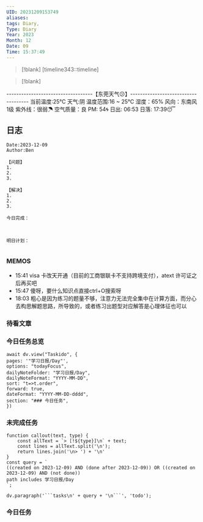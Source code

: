 ```yaml
---
UID: 20231209153749
aliases: 
tags: Diary,
Type: Diary
Year: 2023
Month: 12
Date: 09
Time: 15:37:49
---
```

> [!blank] 
> [timeline343::timeline]

>[!blank]
> 
-----------------------------------【东莞天气😕】------------------------------------
当前温度:25℃
天气:阴
温度范围:16 ~ 25℃
湿度：65%
风向：东南风 1级
紫外线：很弱☂
空气质量：良 PM: 54🌀
日出: 06:53 日落: 17:39😴

## 日志

```
Date:2023-12-09
Author:Ben

【问题】
1.
2.
3.

【解决】
1.
2.
3.

今日完成：



明日计划：


```

### MEMOS
- 15:41 visa 卡改天开通（目前的工商银联卡不支持跨境支付），atext 许可证之后再买吧
- 15:47 傻呀，要什么知识点直接ctrl+O搜索呀
- 18:03 粗心是因为练习的题量不够，注意力无法完全集中在计算方面，而分心去构思解题思路，所导致的，或者练习出题型对应解答是心理体征也可以



### 待看文章



### 今日任务总览

```dataviewjs
await dv.view("Taskido", {
pages: '"学习日报/Day"',
options: "todayFocus",
dailyNoteFolder: "学习日报/Day",
dailyNoteFormat: "YYYY-MM-DD",
sort: "t=>t.order",
forward: true,
dateFormat: "YYYY-MM-DD-dddd",
section: "### 今日任务",
})
```

### 未完成任务

```dataviewjs
function callout(text, type) {
    const allText = `> [!${type}]\n` + text;
    const lines = allText.split('\n');
    return lines.join('\n> ') + '\n'
}
const query = `
((created on 2023-12-09) AND (done after 2023-12-09)) OR ((created on 2023-12-09) AND (not done))
path includes 学习日报/Day
`;

dv.paragraph('```tasks\n' + query + '\n```', 'todo');
```


### 今日任务
